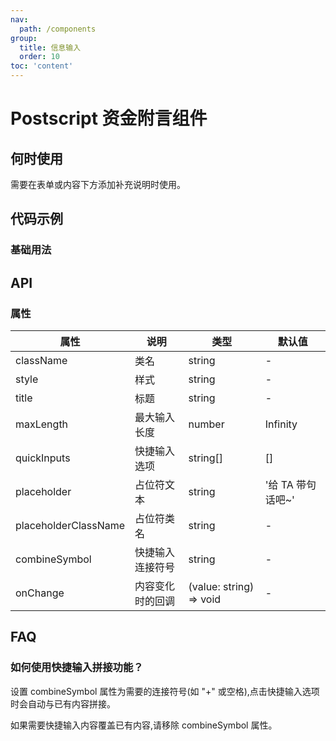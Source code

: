 ```yaml
---
nav:
  path: /components
group:
  title: 信息输入
  order: 10
toc: 'content'
---
```


# Postscript 资金附言组件

## 何时使用

需要在表单或内容下方添加补充说明时使用。

## 代码示例

### 基础用法

<code src='../../demo/pages/Postscript/index'></code>

## API

### 属性

| 属性                 | 说明             | 类型                    | 默认值            |
| -------------------- | ---------------- | ----------------------- | ----------------- |
| className            | 类名             | string                  | -                 |
| style                | 样式             | string                  | -                 |
| title                | 标题             | string                  | -                 |
| maxLength            | 最大输入长度     | number                  | Infinity          |
| quickInputs          | 快捷输入选项     | string[]                | []                |
| placeholder          | 占位符文本       | string                  | '给 TA 带句话吧~' |
| placeholderClassName | 占位符类名       | string                  | -                 |
| combineSymbol        | 快捷输入连接符号 | string                  | -                 |
| onChange             | 内容变化时的回调 | (value: string) => void | -                 |

## FAQ

### 如何使用快捷输入拼接功能？

设置 combineSymbol 属性为需要的连接符号(如 "+" 或空格),点击快捷输入选项时会自动与已有内容拼接。

如果需要快捷输入内容覆盖已有内容,请移除 combineSymbol 属性。
